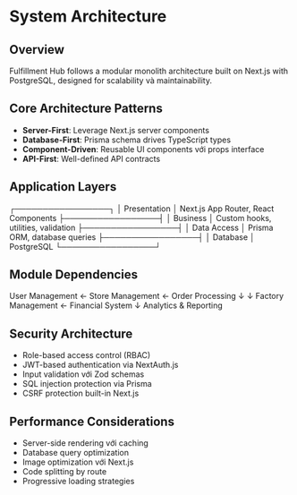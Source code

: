 # System Architecture

## Overview
Fulfillment Hub follows a modular monolith architecture built on Next.js with PostgreSQL, designed for scalability và maintainability.

## Core Architecture Patterns
- **Server-First**: Leverage Next.js server components
- **Database-First**: Prisma schema drives TypeScript types
- **Component-Driven**: Reusable UI components với props interface
- **API-First**: Well-defined API contracts

## Application Layers
┌─────────────────┐
│   Presentation  │  Next.js App Router, React Components
├─────────────────┤
│   Business      │  Custom hooks, utilities, validation
├─────────────────┤
│   Data Access   │  Prisma ORM, database queries
├─────────────────┤
│   Database      │  PostgreSQL
└─────────────────┘

## Module Dependencies
User Management ← Store Management ← Order Processing
↓                   ↓
Factory Management ← Financial System
↓
Analytics & Reporting

## Security Architecture
- Role-based access control (RBAC)
- JWT-based authentication via NextAuth.js
- Input validation với Zod schemas
- SQL injection protection via Prisma
- CSRF protection built-in Next.js

## Performance Considerations
- Server-side rendering với caching
- Database query optimization
- Image optimization với Next.js
- Code splitting by route
- Progressive loading strategies


